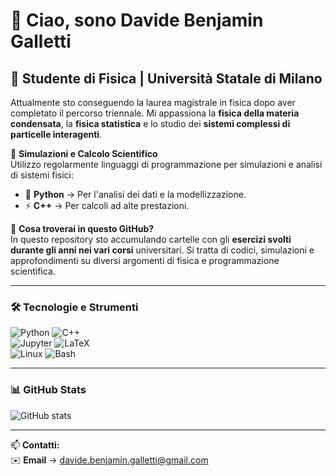 # 👋 Ciao, sono Davide Benjamin Galletti  
## 🚀 Studente di Fisica | Università Statale di Milano  

Attualmente sto conseguendo la laurea magistrale in fisica dopo aver completato il percorso triennale. Mi appassiona la **fisica della materia condensata**, la **fisica statistica** e lo studio dei **sistemi complessi di particelle interagenti**.  

🔬 **Simulazioni e Calcolo Scientifico**  
Utilizzo regolarmente linguaggi di programmazione per simulazioni e analisi di sistemi fisici:  
- 🐍 **Python** → Per l'analisi dei dati e la modellizzazione.  
- ⚡ **C++** → Per calcoli ad alte prestazioni.  

📂 **Cosa troverai in questo GitHub?**  
In questo repository sto accumulando cartelle con gli **esercizi svolti durante gli anni nei vari corsi** universitari. Si tratta di codici, simulazioni e approfondimenti su diversi argomenti di fisica e programmazione scientifica.  

---

### 🛠 Tecnologie e Strumenti  
![Python](https://img.shields.io/badge/-Python-3776AB?style=flat-square&logo=python&logoColor=white)
![C++](https://img.shields.io/badge/-C++-00599C?style=flat-square&logo=c%2B%2B&logoColor=white)  
![Jupyter](https://img.shields.io/badge/-Jupyter-F37626?style=flat-square&logo=jupyter&logoColor=white)
![LaTeX](https://img.shields.io/badge/-LaTeX-008080?style=flat-square&logo=latex&logoColor=white)  
![Linux](https://img.shields.io/badge/-Linux-FCC624?style=flat-square&logo=linux&logoColor=black)
![Bash](https://img.shields.io/badge/-Bash-4EAA25?style=flat-square&logo=gnu-bash&logoColor=white)  

---

### 📊 GitHub Stats  
![GitHub stats](https://github-readme-stats.vercel.app/api?username=davidebenjamingalletti&show_icons=true&theme=dark)  

---

📫 **Contatti:**  
✉️ **Email** → [davide.benjamin.galletti@gmail.com](mailto:davide.benjamin.galletti@gmail.com)  
